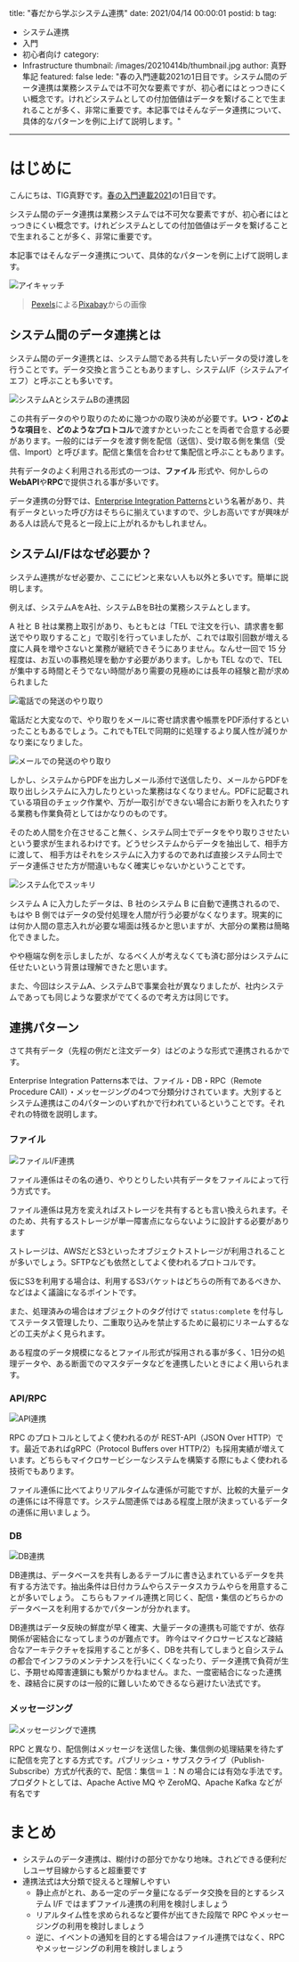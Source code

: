 title: "春だから学ぶシステム連携"
date: 2021/04/14 00:00:01
postid: b
tag:
  - システム連携
  - 入門
  - 初心者向け
category:
  - Infrastructure
thumbnail: /images/20210414b/thumbnail.jpg
author: 真野隼記
featured: false
lede: "春の入門連載2021の1日目です。システム間のデータ連携は業務システムでは不可欠な要素ですが、初心者にはとっつきにくい概念です。けれどシステムとしての付加価値はデータを繋げることで生まれることが多く、非常に重要です。本記事ではそんなデータ連携について、具体的なパターンを例に上げて説明します。"
---
# はじめに

こんにちは、TIG真野です。[春の入門連載2021](/articles/20210414a/)の1日目です。

システム間のデータ連携は業務システムでは不可欠な要素ですが、初心者にはとっつきにくい概念です。けれどシステムとしての付加価値はデータを繋げることで生まれることが多く、非常に重要です。

本記事ではそんなデータ連携について、具体的なパターンを例に上げて説明します。

<img src="/images/20210414b/flamingos-1835649_1280.jpg" alt="アイキャッチ" loading="lazy">


> <a href="https://pixabay.com/ja/users/pexels-2286921/?utm_source=link-attribution&amp;utm_medium=referral&amp;utm_campaign=image&amp;utm_content=1835649">Pexels</a>による<a href="https://pixabay.com/ja/?utm_source=link-attribution&amp;utm_medium=referral&amp;utm_campaign=image&amp;utm_content=1835649">Pixabay</a>からの画像

## システム間のデータ連携とは

システム間のデータ連携とは、システム間である共有したいデータの受け渡しを行うことです。データ交換と言うこともありますし、システムI/F（システムアイエフ）と呼ぶことも多いです。

<img src="/images/20210414b/image.png" alt="システムAとシステムBの連携図" loading="lazy">

この共有データのやり取りのために幾つかの取り決めが必要です。**いつ**・**どのような項目**を、**どのようなプロトコル**で渡すかといったことを両者で合意する必要があります。一般的にはデータを渡す側を配信（送信）、受け取る側を集信（受信、Import）と呼びます。配信と集信を合わせて集配信と呼ぶこともあります。

共有データのよく利用される形式の一つは、**ファイル** 形式や、何かしらの**WebAPI**や**RPC**で提供される事が多いです。

データ連携の分野では、[Enterprise Integration Patterns](https://www.amazon.co.jp/Enterprise-Integration-Patterns-Designing-Addison-Wesley/dp/0321200683)という名著があり、共有データといった呼び方はそちらに揃えていますので、少しお高いですが興味がある人は読んで見ると一段上に上がれるかもしれません。

## システムI/Fはなぜ必要か？

システム連携がなぜ必要か、ここにピンと来ない人も以外と多いです。簡単に説明します。

例えば、システムAをA社、システムBをB社の業務システムとします。

A 社と B 社は業務上取引があり、もともとは「TEL で注文を行い、請求書を郵送でやり取りすること」で取引を行っていましたが、これでは取引回数が増える度に人員を増やさないと業務が継続できそうにありません。なんせ一回で 15 分程度は、お互いの事務処理を動かす必要があります。しかも TEL なので、TEL が集中する時間とそうでない時間があり需要の見極めには長年の経験と勘が求められました

<img src="/images/20210414b/image_2.png" alt="電話での発送のやり取り" loading="lazy">

電話だと大変なので、やり取りをメールに寄せ請求書や帳票をPDF添付するといったこともあるでしょう。これでもTELで同期的に処理するより属人性が減りかなり楽になりました。

<img src="/images/20210414b/image_3.png" alt="メールでの発送のやり取り" loading="lazy">

しかし、システムからPDFを出力しメール添付で送信したり、メールからPDFを取り出しシステムに入力したりといった業務はなくなりません。PDFに記載されている項目のチェック作業や、万が一取引ができない場合にお断りを入れたりする業務も作業負荷としてはかなりのものです。


そのため人間を介在させること無く、システム同士でデータをやり取りさせたいという要求が生まれるわけです。どうせシステムからデータを抽出して、相手方に渡して、
相手方はそれをシステムに入力するのであれば直接システム同士でデータ連係させた方が間違いもなく確実じゃないかということです。

<img src="/images/20210414b/image_4.png" alt="システム化でスッキリ" loading="lazy">

システム A に入力したデータは、B 社のシステム B に自動で連携されるので、もはや B 側ではデータの受付処理を人間が行う必要がなくなります。現実的には何か人間の意志入れが必要な場面は残るかと思いますが、大部分の業務は簡略化できました。

やや極端な例を示しましたが、なるべく人が考えなくても済む部分はシステムに任せたいという背景は理解できたと思います。

また、今回はシステムA、システムBで事業会社が異なりましたが、社内システムであっても同じような要求がでてくるので考え方は同じです。


## 連携パターン

さて共有データ（先程の例だと注文データ）はどのような形式で連携されるかです。

Enterprise Integration Patterns本では、ファイル・DB・RPC（Remote Procedure CAll）・メッセージングの4つで分類分けされています。大別するとシステム連携はこの4パターンのいずれかで行われているということです。それぞれの特徴を説明します。

### ファイル

<img src="/images/20210414b/image_5.png" alt="ファイルI/F連携" loading="lazy">

ファイル連係はその名の通り、やりとりしたい共有データをファイルによって行う方式です。

ファイル連係は見方を変えればストレージを共有するとも言い換えられます。そのため、共有するストレージが単一障害点にならないように設計する必要があります

ストレージは、AWSだとS3といったオブジェクトストレージが利用されることが多いでしょう。SFTPなども依然としてよく使われるプロトコルです。

仮にS3を利用する場合は、利用するS3バケットはどちらの所有であるべきか、などはよく議論になるポイントです。

また、処理済みの場合はオブジェクトのタグ付けで `status:complete` を付与してステータス管理したり、二重取り込みを禁止するために最初にリネームするなどの工夫がよく見られます。

ある程度のデータ規模になるとファイル形式が採用される事が多く、1日分の処理データや、ある断面でのマスタデータなどを連携したいときによく用いられます。

### API/RPC

<img src="/images/20210414b/image_6.png" alt="API連携" loading="lazy">

RPC のプロトコルとしてよく使われるのが REST-API（JSON Over HTTP）です。最近であればgRPC（Protocol Buffers over HTTP/2）も採用実績が増えています。どちらもマイクロサービシーなシステムを構築する際にもよく使われる技術でもあります。

ファイル連係に比べてよりリアルタイムな連係が可能ですが、比較的大量データの連係には不得意です。システム間連係ではある程度上限が決まっているデータの連係に用いましょう。

### DB

<img src="/images/20210414b/image_7.png" alt="DB連携" loading="lazy">


DB連携は、データベースを共有しあるテーブルに書き込まれているデータを共有する方法です。抽出条件は日付カラムやらステータスカラムやらを用意することが多いでしょう。
こちらもファイル連携と同じく、配信・集信のどちらかのデータベースを利用するかでパターンが分かれます。

DB連携はデータ反映の鮮度が早く確実、大量データの連携も可能ですが、依存関係が密結合になってしまうのが難点です。
昨今はマイクロサービスなど疎結合なアーキテクチャを採用することが多く、DBを共有してしまうと自システムの都合でインフラのメンテナンスを行いにくくなったり、データ連携で負荷が生じ、予期せぬ障害連鎖にも繋がりかねません。また、一度密結合になった連携を、疎結合に戻すのは一般的に難しいためできるなら避けたい法式です。


### メッセージング

<img src="/images/20210414b/image_8.png" alt="メッセージングで連携" loading="lazy">

RPC と異なり、配信側はメッセージを送信した後、集信側の処理結果を待たずに配信を完了とする方式です。パブリッシュ・サブスクライブ（Publish-Subscribe）方式が代表的で、配信：集信＝１：N の場合には有効な手法です。プロダクトとしては、Apache Active MQ や ZeroMQ、Apache Kafka などが有名です

# まとめ

* システムのデータ連携は、糊付けの部分でかなり地味。されどできる便利だしユーザ目線からすると超重要です
* 連携法式は大分類で捉えると理解しやすい
    * 静止点がとれ、ある一定のデータ量になるデータ交換を目的とするシステム I/F ではまずファイル連携の利用を検討しましょう
    * リアルタイム性を求められるなど要件が出てきた段階で RPC やメッセージングの利用を検討しましょう
    * 逆に、イベントの通知を目的とする場合はファイル連携ではなく、RPC やメッセージングの利用を検討しましょう

